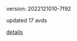 version: 2022121010-7f92

updated 17 avds

[details](https://github.com/0x74f917491bfa7ebfa379/ali_avd_db/blob/master/change_log/2022/12/10/10/7f92.txt)